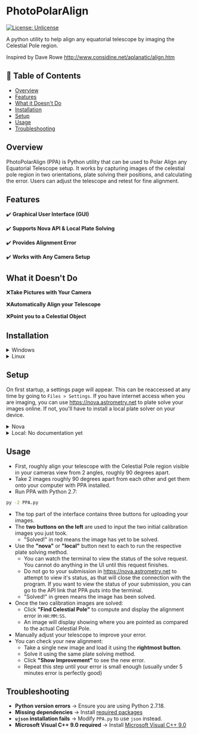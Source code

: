 # PhotoPolarAlign
[![License: Unlicense](https://img.shields.io/badge/license-Unlicense-blue.svg)](http://unlicense.org/)

A python utility to help align any equatorial telescope by imaging the Celestial Pole region.

Inspired by Dave Rowe http://www.considine.net/aplanatic/align.htm

## 📖 Table of Contents
- [Overview](#overview)
- [Features](#features)
- [What it Doesn't Do](#what-it-doesnt-do)
- [Installation](#installation)
- [Setup](#setup)
- [Usage](#usage)
- [Troubleshooting](#troubleshooting)

## Overview

PhotoPolarAlign (PPA) is Python utility that can be used to Polar Align any Equatorial Telescope setup. It works by capturing images of the celestial pole region in two orientations, plate solving their positions, and calculating the error. Users can adjust the telescope and retest for fine alignment.

## Features
✔️ **Graphical User Interface (GUI)**

✔️ **Supports Nova API & Local Plate Solving**

✔️ **Provides Alignment Error** 

✔️ **Works with Any Camera Setup**

## What it Doesn't Do
❌**Take Pictures with Your Camera**

❌**Automatically Align your Telescope**

❌**Point you to a Celestial Object**

## Installation
<details>
<summary>Windows</summary>

1. Make sure you have **Python 3** installed on your device
2. Clone this **repository**
```sh
git clone https://github.com/ThemosTsikas/PhotoPolarAlign.git
```
3. Create a **Virtual Environment**
```sh
python -m venv .venv
./.venv/Scripts/Activate.ps1
```
4. Install **Required Python Packages**:
```sh
pip install numpy scipy pillow configparser astropy
```
5. **Run**
```sh
python PPA.py
```
</details>

<details>
<summary>Linux</summary>

1. Make sure you have **Python 3** installed on your device
2. Clone this **repository**
```sh
git clone https://github.com/ThemosTsikas/PhotoPolarAlign.git
```
3. Install **TKinter** if it does not come with your Python installation
```sh
apt install python3-tk
```
4. Create a **Virtual Environment**
```sh
python -m venv --system-site-packages .venv
soruce ./.venv/bin/activate
```
5. Install **Required Python Packages**:
```sh
pip install numpy scipy pillow configparser astropy
```
6. **Run**
```sh
python PPA.py
```
</details>


## Setup
On first startup, a settings page will appear. This can be reaccessed at any time by going to `Files > Settings`.
If you have internet access when you are imaging, you can use <https://nova.astrometry.net> to plate solve your images online. If not, you'll have to install a local plate solver on your device.

<details>
<summary>Nova</summary>

- Create an account on <https://nova.astrometry.net>
- In the top navigation bar, go to "API"
- In the middle in green text is your API key. Copy this, and paste it in the PPA settings where it asks for your nova key
</details>

<details>
<summary>Local: No documentation yet</summary>

Currently no documentation for local setup unfortunately.
</details>

## Usage
- First, roughly align your telescope with the Celestial Pole region visible in your cameras view from 2 angles, roughly 90 degrees apart.
- Take 2 images roughly 90 degrees apart from each other and get them onto your computer with PPA installed.
- Run PPA with Python 2.7:
```sh
py -2 PPA.py
```
- The top part of the interface contains three buttons for uploading your images.
- The **two buttons on the left** are used to input the two initial calibration images you just took.
  - "Solved!" in red means the image has yet to be solved.
- Use the **"nova"** or **"local"** button next to each to run the respective plate solving method.
  - You can watch the terminal to view the status of the solve request. You cannot do anything in the UI until this request finishes.
  - Do not go to your submission in <https://nova.astrometry.net> to attempt to view it's status, as that will close the connection with the program. If you want to view the status of your submission, you can go to the API link that PPA puts into the terminal.
  - "Solved!" in green means the image has been solved.
- Once the two calibration images are solved:
  - Click **"Find Celestial Pole"** to compute and display the alignment error in `HH:MM:SS`.
  - An image will display showing where you are pointed as compared to the actual Celestial Pole.
- Manually adjust your telescope to improve your error.
- You can check your new alignment:
  - Take a single new image and load it using the **rightmost button**.
  - Solve it using the same plate solving method.
  - Click **"Show Improvement"** to see the new error.
  - Repeat this step until your error is small enough (usually under 5 minutes error is perfectly good)

## Troubleshooting
- **Python version errors** → Ensure you are using Python 2.7.18.
- **Missing dependencies** → Install [required packages](#Prerequisites)
- **`ujson` installation fails** → Modify `PPA.py` to use `json` instead.
- **Microsoft Visual C++ 9.0 required** → Install [Microsoft Visual C++ 9.0](#Prerequisites)

